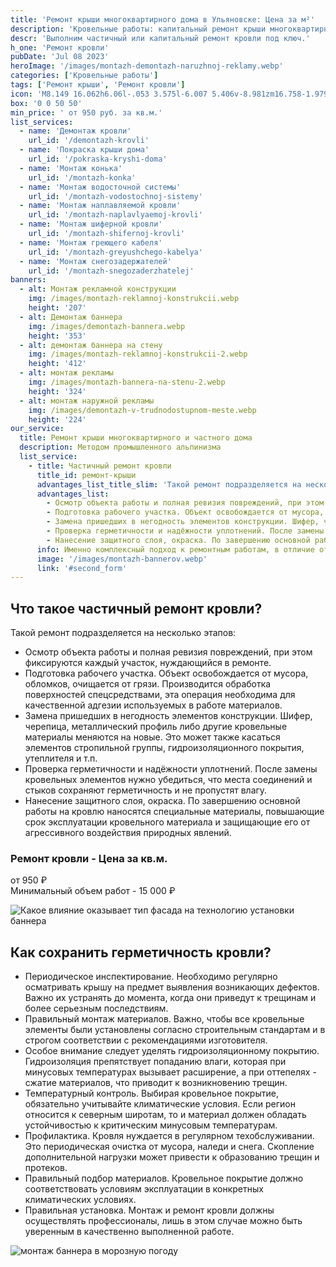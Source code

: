 ```yaml
---
title: 'Ремонт крыши многоквартирного дома в Ульяновске: Цена за м²'
description: 'Кровельные работы: капитальный ремонт крыши многоквартирного дома в Ульяновске методом промышленного альпинизма. Цена от 950 руб. за кв.м. Звоните!'
descr: 'Выполним частичный или капитальный ремонт кровли под ключ.'
h_one: 'Ремонт кровли'
pubDate: 'Jul 08 2023'
heroImage: '/images/montazh-demontazh-naruzhnoj-reklamy.webp'
categories: ['Кровельные работы']
tags: ['Ремонт крыши', 'Ремонт кровли']
icon: 'M8.149 16.062h6.06l-.053 3.575l-6.007 5.406v-8.981zm16.758-1.979L1 35.169L3.52 38l21.485-18.954L46.486 38L49 35.169L25.097 14.083L25 14l-.093.083z'
box: '0 0 50 50'
min_price: ' от 950 руб. за кв.м.'
list_services:
  - name: 'Демонтаж кровли'
    url_id: '/demontazh-krovli'
  - name: 'Покраска крыши дома'
    url_id: '/pokraska-kryshi-doma'
  - name: 'Монтаж конька'
    url_id: '/montazh-konka'
  - name: 'Монтаж водосточной системы'
    url_id: '/montazh-vodostochnoj-sistemy'
  - name: 'Монтаж наплавляемой кровли'
    url_id: '/montazh-naplavlyaemoj-krovli'
  - name: 'Монтаж шиферной кровли'
    url_id: '/montazh-shifernoj-krovli'
  - name: 'Монтаж греющего кабеля'
    url_id: '/montazh-greyushchego-kabelya'
  - name: 'Монтаж снегозадержателей'
    url_id: '/montazh-snegozaderzhatelej'
banners:
  - alt: Монтаж рекламной конструкции
    img: /images/montazh-reklamnoj-konstrukcii.webp
    height: '207'
  - alt: Демонтаж баннера
    img: /images/demontazh-bannera.webp
    height: '353'
  - alt: демонтаж баннера на стену
    img: /images/montazh-reklamnoj-konstrukcii-2.webp
    height: '412'
  - alt: монтаж рекламы
    img: /images/montazh-bannera-na-stenu-2.webp
    height: '324'
  - alt: монтаж наружной рекламы
    img: /images/demontazh-v-trudnodostupnom-meste.webp
    height: '224'
our_service:
  title: Ремонт крыши многоквартирного и частного дома
  description: Методом промышленного альпинизма
  list_service:
    - title: Частичный ремонт кровли
      title_id: ремонт-крыши
      advantages_list_title_slim: 'Такой ремонт подразделяется на несколько этапов:'
      advantages_list:
        - Осмотр объекта работы и полная ревизия повреждений, при этом фиксируются каждый участок, нуждающийся в ремонте.
        - Подготовка рабочего участка. Объект освобождается от мусора, обломков, очищается от грязи. Производится обработка поверхностей спецсредствами, эта операция необходима для качественной адгезии используемых в работе материалов.
        - Замена пришедших в негодность элементов конструкции. Шифер, черепица, металлический профиль либо другие кровельные материалы меняются на новые. Это может также касаться элементов стропильной группы, гидроизоляционного покрытия, утеплителя и т.п.
        - Проверка герметичности и надёжности уплотнений. После замены кровельных элементов нужно убедиться, что места соединений и стыков сохраняют герметичность и не пропустят влагу.
        - Нанесение защитного слоя, окраска. По завершению основной работы на кровлю наносятся специальные материалы, повышающие срок эксплуатации кровельного материала и защищающие его от агрессивного воздействия природных явлений.
      info: Именно комплексный подход к ремонтным работам, в отличие от демонтажа и полной замены крыши, может дать превосходный результат, сэкономить средства и время.
      image: '/images/montazh-bannerov.webp'
      link: '#second_form'
---
```


## Что такое частичный ремонт кровли?

Такой ремонт подразделяется на несколько этапов:

- Осмотр объекта работы и полная ревизия повреждений, при этом фиксируются каждый участок, нуждающийся в ремонте.
- Подготовка рабочего участка. Объект освобождается от мусора, обломков, очищается от грязи. Производится обработка поверхностей спецсредствами, эта операция необходима для качественной адгезии используемых в работе материалов.
- Замена пришедших в негодность элементов конструкции. Шифер, черепица, металлический профиль либо другие кровельные материалы меняются на новые. Это может также касаться элементов стропильной группы, гидроизоляционного покрытия, утеплителя и т.п.
- Проверка герметичности и надёжности уплотнений. После замены кровельных элементов нужно убедиться, что места соединений и стыков сохраняют герметичность и не пропустят влагу.
- Нанесение защитного слоя, окраска. По завершению основной работы на кровлю наносятся специальные материалы, повышающие срок эксплуатации кровельного материала и защищающие его от агрессивного воздействия природных явлений.

<div class="gradientBg mx-auto my-4 max-w-full rounded-xl p-14 text-center shadow-lg"><h3 class="flex justify-center px-4 pt-6 font-bold lg:text-xl"><div class="text-white">Ремонт кровли - Цена за кв.м.</div></h3><div class="flex flex-wrap justify-center gap-4 py-4"><div class="flex max-w-[350px] flex-col gap-2 rounded-xl bg-gray-200 bg-opacity-30 p-6 text-white shadow-md backdrop-blur-lg backdrop-filter"><div class="text-3xl font-semibold tracking-tight">от 950 ₽</div><div class="font-normal"></div></div></div><div class="flex justify-center pb-6">Минимальный объем работ - 15 000 ₽</div></div>

![Какое влияние оказывает тип фасада на технологию установки баннера](/images/montazh-reklamnoj-konstrukcii.webp)

## Как сохранить герметичность кровли?

- Периодическое инспектирование. Необходимо регулярно осматривать крышу на предмет выявления возникающих дефектов. Важно их устранять до момента, когда они приведут к трещинам и более серьезным последствиям.
- Правильный монтаж материалов. Важно, чтобы все кровельные элементы были установлены согласно строительным стандартам и в строгом соответствии с рекомендациями изготовителя.
- Особое внимание следует уделять гидроизоляционному покрытию. Гидроизоляция препятствует попаданию влаги, которая при минусовых температурах вызывает расширение, а при оттепелях - сжатие материалов, что приводит к возникновению трещин.
- Температурный контроль. Выбирая кровельное покрытие, обязательно учитывайте климатические условия. Если регион относится к северным широтам, то и материал должен обладать устойчивостью к критическим минусовым температурам.
- Профилактика. Кровля нуждается в регулярном техобслуживании. Это периодическая очистка от мусора, наледи и снега. Скопление дополнительной нагрузки может привести к образованию трещин и протеков.
- Правильный подбор материалов. Кровельное покрытие должно соответствовать условиям эксплуатации в конкретных климатических условиях.
- Правильная установка. Монтаж и ремонт кровли должны осуществлять профессионалы, лишь в этом случае можно быть уверенным в качественно выполненной работе.

![монтаж баннера в морозную погоду](/images/montazh-bannera-na-stenu-2.webp)
